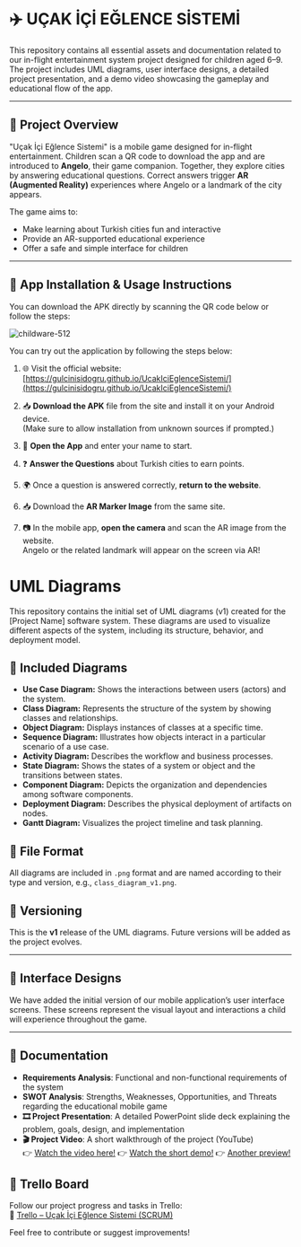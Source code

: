 # ✈️ UÇAK İÇİ EĞLENCE SİSTEMİ 

This repository contains all essential assets and documentation related to our in-flight entertainment system project designed for children aged 6–9. The project includes UML diagrams, user interface designs, a detailed project presentation, and a demo video showcasing the gameplay and educational flow of the app.

---

## 🎯 Project Overview

"Uçak İçi Eğlence Sistemi" is a mobile game designed for in-flight entertainment. Children scan a QR code to download the app and are introduced to **Angelo**, their game companion. Together, they explore cities by answering educational questions. Correct answers trigger **AR (Augmented Reality)** experiences where Angelo or a landmark of the city appears.

The game aims to:
- Make learning about Turkish cities fun and interactive
- Provide an AR-supported educational experience
- Offer a safe and simple interface for children
  
---
## 📲 App Installation & Usage Instructions
You can download the APK directly by scanning the QR code below or follow the steps:

![childware-512](https://github.com/user-attachments/assets/5c8619df-493c-4e42-98ba-f4ec63a33c84)







You can try out the application by following the steps below:

1. 🌐 Visit the official website:  
   [https://gulcinisidogru.github.io/UcakIciEglenceSistemi/](https://gulcinisidogru.github.io/UcakIciEglenceSistemi/)

2. 📥 **Download the APK** file from the site and install it on your Android device.  
   (Make sure to allow installation from unknown sources if prompted.)

3. 🧒 **Open the App** and enter your name to start.  

4. ❓ **Answer the Questions** about Turkish cities to earn points.  

5. 🌍 Once a question is answered correctly, **return to the website**.  

6. 📥 Download the **AR Marker Image** from the same site.  

7. 📷 In the mobile app, **open the camera** and scan the AR image from the website.  
   Angelo or the related landmark will appear on the screen via AR!

# UML Diagrams

This repository contains the initial set of UML diagrams (v1) created for the [Project Name] software system. These diagrams are used to visualize different aspects of the system, including its structure, behavior, and deployment model.

## 📌 Included Diagrams

- **Use Case Diagram:** Shows the interactions between users (actors) and the system.
- **Class Diagram:** Represents the structure of the system by showing classes and relationships.
- **Object Diagram:** Displays instances of classes at a specific time.
- **Sequence Diagram:** Illustrates how objects interact in a particular scenario of a use case.
- **Activity Diagram:** Describes the workflow and business processes.
- **State Diagram:** Shows the states of a system or object and the transitions between states.
- **Component Diagram:** Depicts the organization and dependencies among software components.
- **Deployment Diagram:** Describes the physical deployment of artifacts on nodes.
- **Gantt Diagram:** Visualizes the project timeline and task planning.

## 📁 File Format

All diagrams are included in `.png` format and are named according to their type and version, e.g., `class_diagram_v1.png`.

## 🔄 Versioning

This is the **v1** release of the UML diagrams. Future versions will be added as the project evolves.

---

## 🎨 Interface Designs

We have added the initial version of our mobile application’s user interface screens. These screens represent the visual layout and interactions a child will experience throughout the game.

---

## 🧠 Documentation

- **Requirements Analysis**: Functional and non-functional requirements of the system  
- **SWOT Analysis**: Strengths, Weaknesses, Opportunities, and Threats regarding the educational mobile game  
- **🎞️ Project Presentation**: A detailed PowerPoint slide deck explaining the problem, goals, design, and implementation  
- **🎬 Project Video**: A short walkthrough of the project (YouTube)  
  👉 [Watch the video here!](https://www.youtube.com/watch?v=WXE7suBfRoY)
  👉 [Watch the short demo!](https://youtube.com/shorts/wW-rkyyDR3U?feature=share)
  👉 [Another preview!](https://youtube.com/shorts/KRKcyEgLFPg?feature=share)

## 📌 Trello Board  
Follow our project progress and tasks in Trello:  
🔗 [Trello – Uçak İçi Eğlence Sistemi (SCRUM)](https://trello.com/b/SBjNXJjr/ucak-i%CC%87ci-eglence-sistemi-scrum)


Feel free to contribute or suggest improvements!
